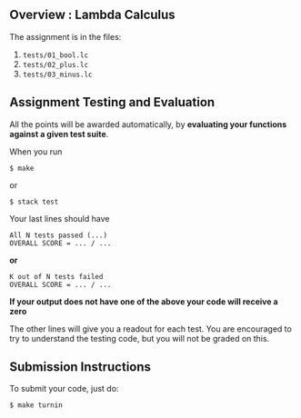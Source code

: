 ## Overview : Lambda Calculus

The assignment is in the files:

1. `tests/01_bool.lc`
2. `tests/02_plus.lc`
3. `tests/03_minus.lc`


## Assignment Testing and Evaluation

All the points will be awarded automatically, by
**evaluating your functions against a given test suite**.

When you run

```shellsession
$ make
```

or

```shellsession
$ stack test
```

Your last lines should have

```
All N tests passed (...)
OVERALL SCORE = ... / ...
```

**or**

```
K out of N tests failed
OVERALL SCORE = ... / ...
```

**If your output does not have one of the above your code will receive a zero**

The other lines will give you a readout for each test.
You are encouraged to try to understand the testing code,
but you will not be graded on this.

## Submission Instructions

To submit your code, just do:

```shellsession
$ make turnin
```
